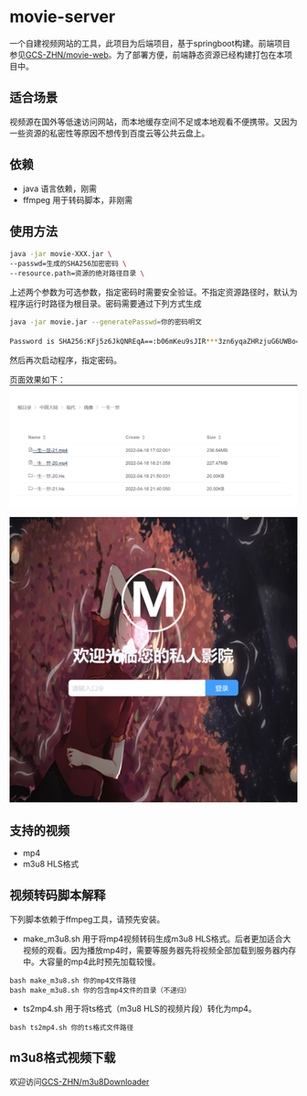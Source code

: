 # movie-server
一个自建视频网站的工具，此项目为后端项目，基于springboot构建。前端项目参见[GCS-ZHN/movie-web](https://github.com/GCS-ZHN/movie-web)。为了部署方便，前端静态资源已经构建打包在本项目中。

## 适合场景
视频源在国外等低速访问网站，而本地缓存空间不足或本地观看不便携带。又因为一些资源的私密性等原因不想传到百度云等公共云盘上。

## 依赖
- java 语言依赖，刚需
- ffmpeg 用于转码脚本，非刚需

## 使用方法

```bash
java -jar movie-XXX.jar \
--passwd=生成的SHA256加密密码 \
--resource.path=资源的绝对路径目录 \
```
上述两个参数为可选参数，指定密码时需要安全验证。不指定资源路径时，默认为程序运行时路径为根目录。密码需要通过下列方式生成

```bash
java -jar movie.jar --generatePasswd=你的密码明文

Password is SHA256:KFj5z6JkQNREqA==:b06mKeu9sJIR***3zn6yqaZHRzjuG6UWBo=
```
然后再次启动程序，指定密码。

页面效果如下：
![home](fig/home.png)

![login](fig/login.png)

## 支持的视频
- mp4
- m3u8 HLS格式

## 视频转码脚本解释
下列脚本依赖于ffmpeg工具，请预先安装。

- make_m3u8.sh
用于将mp4视频转码生成m3u8 HLS格式。后者更加适合大视频的观看。因为播放mp4时，需要等服务器先将视频全部加载到服务器内存中。大容量的mp4此时预先加载较慢。
```shell
bash make_m3u8.sh 你的mp4文件路径
bash make_m3u8.sh 你的包含mp4文件的目录（不递归）
```

- ts2mp4.sh
用于将ts格式（m3u8 HLS的视频片段）转化为mp4。
```shell
bash ts2mp4.sh 你的ts格式文件路径
```

## m3u8格式视频下载
欢迎访问[GCS-ZHN/m3u8Downloader](https://github.com/GCS-ZHN/m3u8Downloader)

